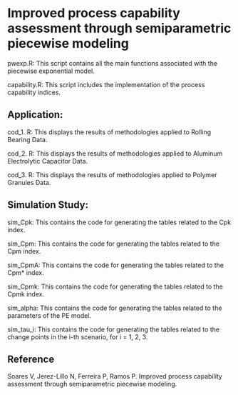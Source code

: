 # Improved process capability assessment through semiparametric piecewise modeling

pwexp.R: This script contains all the main functions associated with the piecewise exponential model.

capability.R: This script includes the implementation of the process capability indices.

## Application:

cod_1. R: This displays the results of methodologies applied to Rolling Bearing Data.

cod_2. R: This displays the results of methodologies applied to Aluminum Electrolytic Capacitor Data.

cod_3. R: This displays the results of methodologies applied to Polymer Granules Data.

## Simulation Study:

sim_Cpk: This contains the code for generating the tables related to the Cpk index.

sim_Cpm: This contains the code for generating the tables related to the Cpm index.

sim_CpmA: This contains the code for generating the tables related to the Cpm* index.

sim_Cpmk: This contains the code for generating the tables related to the Cpmk index.

sim_alpha: This contains the code for generating the tables related to the parameters of the PE model.

sim_tau_i: This contains the code for generating the tables related to the change points in the i-th scenario, for i = 1, 2, 3.

## Reference
Soares V, Jerez-Lillo N, Ferreira P, Ramos P. Improved process capability assessment through semiparametric piecewise modeling.
